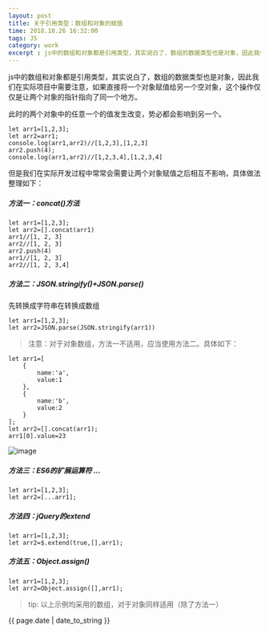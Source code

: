 ```yaml
---
layout: post
title: 关于引用类型：数组和对象的赋值
time: 2018.10.26 16:32:00
tags: JS
category: work
excerpt : js中的数组和对象都是引用类型，其实说白了，数组的数据类型也是对象，因此我们在实际项目中需要注意，如果直接将一个对象赋值给另一个空对象，这个操作仅仅是让两个对象的指针指向了同一个地方。
---
```


js中的数组和对象都是引用类型，其实说白了，数组的数据类型也是对象，因此我们在实际项目中需要注意，如果直接将一个对象赋值给另一个空对象，这个操作仅仅是让两个对象的指针指向了同一个地方。

此时的两个对象中的任意一个的值发生改变，势必都会影响到另一个。
```
let arr1=[1,2,3];
let arr2=arr1;
console.log(arr1,arr2)//[1,2,3],[1,2,3]
arr2.push(4);
console.log(arr1,arr2)//[1,2,3,4],[1,2,3,4]
```

但是我们在实际开发过程中常常会需要让两个对象赋值之后相互不影响，具体做法整理如下：

##### 方法一：concat()方法
```
let arr1=[1,2,3];
let arr2=[].concat(arr1)
arr1//[1, 2, 3]
arr2//[1, 2, 3]
arr2.push(4)
arr1//[1, 2, 3]
arr2//[1, 2, 3,4]
```

##### 方法二：JSON.stringify()+JSON.parse()
先转换成字符串在转换成数组
```
let arr1=[1,2,3];
let arr2=JSON.parse(JSON.stringify(arr1))
```
> 注意：对于对象数组，方法一不适用，应当使用方法二。具体如下：

```
let arr1=[
    {
        name:'a',
        value:1
    },
    {
        name:'b',
        value:2
    }
];
let arr2=[].concat(arr1);
arr1[0].value=23
```
![image](https://seven777777.github.io/blog-demo/images/1.png)

##### 方法三：ES6的扩展运算符 ...
```
let arr1=[1,2,3];
let arr2=[...arr1];
```
##### 方法四：jQuery的extend
```
let arr1=[1,2,3];
let arr2=$.extend(true,[],arr1);
```
##### 方法五：Object.assign()
```
let arr1=[1,2,3];
let arr2=Object.assign([],arr1);
```

> tip: 以上示例均采用的数组，对于对象同样适用（除了方法一）


<p>{{ page.date | date_to_string }}</p>
